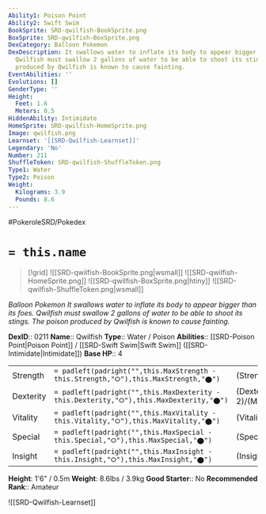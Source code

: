 ```yaml
---
Ability1: Poison Point
Ability2: Swift Swim
BookSprite: SRD-qwilfish-BookSprite.png
BoxSprite: SRD-qwilfish-BoxSprite.png
DexCategory: Balloon Pokemon
DexDescription: It swallows water to inflate its body to appear bigger than its foes.
  Qwilfish must swallow 2 gallons of water to be able to shoot its stings. The poison
  produced by Qwilfish is known to cause fainting.
EventAbilities: ''
Evolutions: []
GenderType: ''
Height:
  Feet: 1.6
  Meters: 0.5
HiddenAbility: Intimidate
HomeSprite: SRD-qwilfish-HomeSprite.png
Image: qwilfish.png
Learnset: '[[SRD-Qwilfish-Learnset]]'
Legendary: 'No'
Number: 211
ShuffleToken: SRD-qwilfish-ShuffleToken.png
Type1: Water
Type2: Poison
Weight:
  Kilograms: 3.9
  Pounds: 8.6
---
```


#PokeroleSRD/Pokedex

# `= this.name`

> [!grid]
> ![[SRD-qwilfish-BookSprite.png|wsmall]]
> ![[SRD-qwilfish-HomeSprite.png]]
> ![[SRD-qwilfish-BoxSprite.png|htiny]]
> ![[SRD-qwilfish-ShuffleToken.png|wsmall]]


*Balloon Pokemon*
*It swallows water to inflate its body to appear bigger than its foes. Qwilfish must swallow 2 gallons of water to be able to shoot its stings. The poison produced by Qwilfish is known to cause fainting.*

**DexID**:: 0211
**Name**:: Qwilfish
**Type**:: Water / Poison
**Abilities**:: [[SRD-Poison Point|Poison Point]] / [[SRD-Swift Swim|Swift Swim]] ([[SRD-Intimidate|Intimidate]])
**Base HP**:: 4

|           |                                                                                        |                                          |
| --------- | -------------------------------------------------------------------------------------- | ---------------------------------------- |
| Strength  | `= padleft(padright("",this.MaxStrength - this.Strength,"⭘"),this.MaxStrength,"⬤")`    | (Strength::3)/(MaxStrength::6)   |
| Dexterity | `= padleft(padright("",this.MaxDexterity - this.Dexterity,"⭘"),this.MaxDexterity,"⬤")` | (Dexterity:: 2)/(MaxDexterity::5) |
| Vitality  | `= padleft(padright("",this.MaxVitality - this.Vitality,"⭘"),this.MaxVitality,"⬤")`    | (Vitality::2)/(MaxVitality::5)   |
| Special   | `= padleft(padright("",this.MaxSpecial - this.Special,"⭘"),this.MaxSpecial,"⬤")`       | (Special::2)/(MaxSpecial::4)     |
| Insight   | `= padleft(padright("",this.MaxInsight - this.Insight,"⭘"),this.MaxInsight,"⬤")`       | (Insight::2)/(MaxInsight::4)     |

**Height**: 1'6" / 0.5m
**Weight**: 8.6lbs / 3.9kg
**Good Starter**:: No
**Recommended Rank**:: Amateur

![[SRD-Qwilfish-Learnset]]